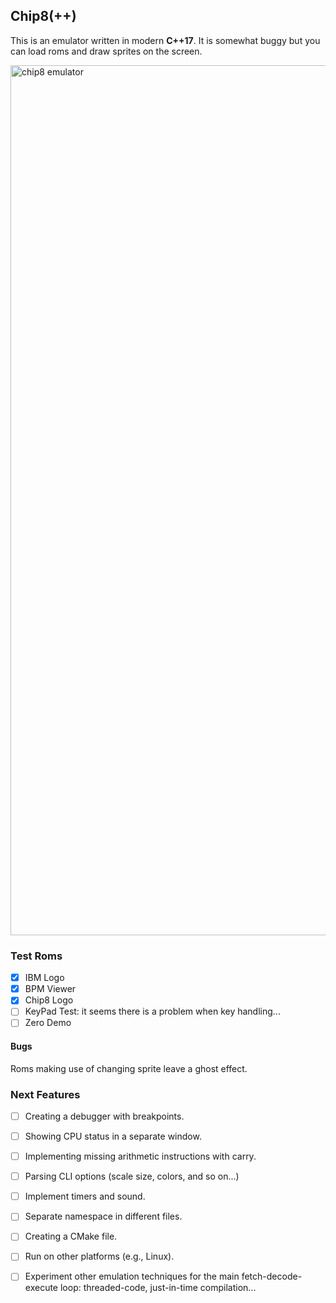 ## Chip8(++)

This is an emulator written in modern **C++17**. It is somewhat buggy but you can load roms
and draw sprites on the screen.

<img width="1392" alt="chip8 emulator" src="https://github.com/gabryon99/chip8/assets/14114916/25f3920e-b029-48ab-9e37-1a1b48418181">

### Test Roms

- [x] IBM Logo
- [x] BPM Viewer
- [x] Chip8 Logo
- [ ] KeyPad Test: it seems there is a problem when key handling...
- [ ] Zero Demo

#### Bugs

Roms making use of changing sprite leave a ghost effect.

### Next Features

- [ ] Creating a debugger with breakpoints.
- [ ] Showing CPU status in a separate window.
- [ ] Implementing missing arithmetic instructions with carry.
- [ ] Parsing CLI options (scale size, colors, and so on...)
- [ ] Implement timers and sound.
- [ ] Separate namespace in different files.
- [ ] Creating a CMake file.
- [ ] Run on other platforms (e.g., Linux).
- [ ] Experiment other emulation techniques for the main fetch-decode-execute loop: threaded-code, just-in-time compilation...


